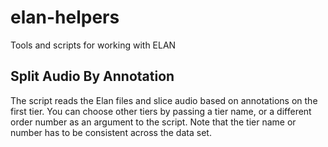 # elan-helpers
Tools and scripts for working with ELAN


## Split Audio By Annotation
The script reads the Elan files and slice audio based on annotations on the first tier. You can choose other tiers by passing a tier name, or a different order number as an argument to the script. Note that the tier name or number has to be consistent across the data set.
